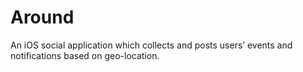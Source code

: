 # Around
An iOS social application which collects and posts users’ events and notifications based on geo-location.
